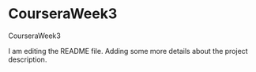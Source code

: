 # CourseraWeek3
CourseraWeek3

I am editing the README file. Adding some more details about the project description.
